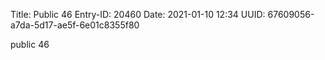 Title: Public 46
Entry-ID: 20460
Date: 2021-01-10 12:34
UUID: 67609056-a7da-5d17-ae5f-6e01c8355f80

public 46
